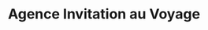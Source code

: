 ---
title: "Agence Invitation au Voyage"
url: /uhart-cize/agence-invitation-au-voyage/
shop: Reisebüro
---